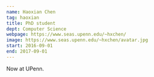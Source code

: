```yaml
---
name: Haoxian Chen
tag: haoxian
title: PhD student
dept: Computer Science
webpage: https://www.seas.upenn.edu/~hxchen/
image: https://www.seas.upenn.edu/~hxchen/avatar.jpg
start: 2016-09-01
end: 2017-09-01
---
```


Now at UPenn.